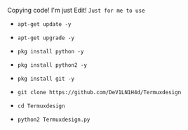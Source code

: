 Copying code! I'm just Edit!
`Just for me to use`

* `apt-get update -y`

* `apt-get upgrade -y`

* `pkg install python -y`

* `pkg install python2 -y`

* `pkg install git -y`

* `git clone https://github.com/DeV1LN1H4d/Termuxdesign`

* `cd Termuxdesign`

* `python2 Termuxdesign.py`
